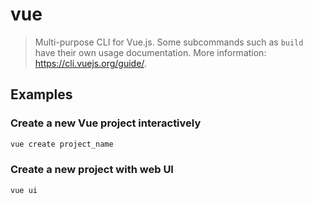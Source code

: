 # vue

> Multi-purpose CLI for Vue.js. Some subcommands such as `build` have their own usage documentation. More information: <https://cli.vuejs.org/guide/>.

## Examples

### Create a new Vue project interactively

```bash
vue create project_name
```

### Create a new project with web UI

```bash
vue ui
```
